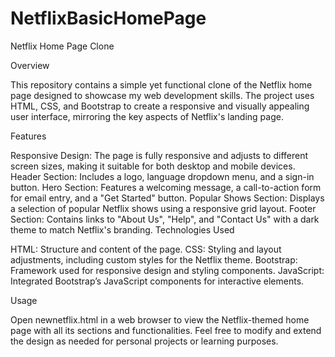 # NetflixBasicHomePage
Netflix Home Page Clone

Overview

This repository contains a simple yet functional clone of the Netflix home page designed to showcase my web development skills. The project uses HTML, CSS, and Bootstrap to create a responsive and visually appealing user interface, mirroring the key aspects of Netflix's landing page.

Features

Responsive Design: The page is fully responsive and adjusts to different screen sizes, making it suitable for both desktop and mobile devices.
Header Section: Includes a logo, language dropdown menu, and a sign-in button.
Hero Section: Features a welcoming message, a call-to-action form for email entry, and a "Get Started" button.
Popular Shows Section: Displays a selection of popular Netflix shows using a responsive grid layout.
Footer Section: Contains links to "About Us", "Help", and "Contact Us" with a dark theme to match Netflix's branding.
Technologies Used

HTML: Structure and content of the page.
CSS: Styling and layout adjustments, including custom styles for the Netflix theme.
Bootstrap: Framework used for responsive design and styling components.
JavaScript: Integrated Bootstrap’s JavaScript components for interactive elements.

Usage

Open newnetflix.html in a web browser to view the Netflix-themed home page with all its sections and functionalities.
Feel free to modify and extend the design as needed for personal projects or learning purposes.
